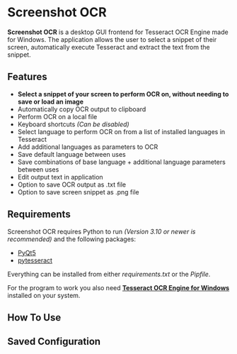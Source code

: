 # Screenshot OCR

**Screenshot OCR** is a desktop GUI frontend for Tesseract OCR Engine made for Windows. The application allows the user to select a snippet of their screen, automatically execute Tesseract and extract the text from the snippet.

## Features

- **Select a snippet of your screen to perform OCR on, without needing to save or load an image**
- Automatically copy OCR output to clipboard
- Perform OCR on a local file 
- Keyboard shortcuts *(Can be disabled)*
- Select language to perform OCR on from a list of installed languages in Tesseract
- Add additional languages as parameters to OCR
- Save default language between uses
- Save combinations of base language + additional language parameters between uses
- Edit output text in application
- Option to save OCR output as .txt file
- Option to save screen snippet as .png file

## Requirements

Screenshot OCR requires Python to run *(Version 3.10 or newer is recommended)* and the following packages:
- [PyQt5](https://pypi.org/project/PyQt5/)
- [pytesseract](https://pypi.org/project/pytesseract/)
  
Everything can be installed from either *requirements.txt* or the *Pipfile*.

For the program to work you also need **[Tesseract OCR Engine for Windows](https://tesseract-ocr.github.io/tessdoc/Downloads.html)** installed on your system.

## How To Use


## Saved Configuration
